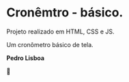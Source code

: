 # Cronêmtro - básico.



Projeto realizado em HTML, CSS e JS.

Um cronômetro básico de tela.







**Pedro Lisboa**

**:pig:**